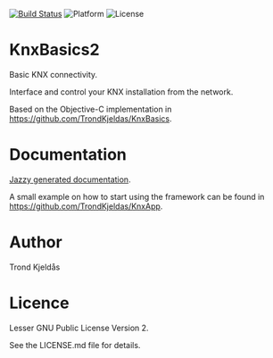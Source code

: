 [![Build Status](https://travis-ci.org/TrondKjeldas/KnxBasics2.svg?branch=master)](https://travis-ci.org/TrondKjeldas/KnxBasics2) ![Platform](https://img.shields.io/badge/platform-iOS%20%7C%20macOS-lightgray.svg) ![License](https://img.shields.io/badge/license-LGPL%20v2-blue.svg)

# KnxBasics2

Basic KNX connectivity.

Interface and control your KNX installation from the network.

Based on the Objective-C implementation in https://github.com/TrondKjeldas/KnxBasics.

# Documentation

[Jazzy generated documentation](https://trondkjeldas.github.io/KnxBasics2/).

A small example on how to start using the framework can be found in https://github.com/TrondKjeldas/KnxApp. 

# Author

Trond Kjeldås

# Licence

Lesser GNU Public License Version 2.

See the LICENSE.md file for details.
